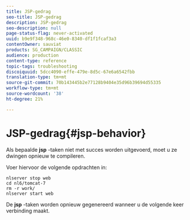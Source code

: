 ```yaml
---
title: JSP-gedrag
seo-title: JSP-gedrag
description: JSP-gedrag
seo-description: null
page-status-flag: never-activated
uuid: b9e9f348-968c-46e0-8340-df1f1fcaf3a3
contentOwner: sauviat
products: SG_CAMPAIGN/CLASSIC
audience: production
content-type: reference
topic-tags: troubleshooting
discoiquuid: 5dcc4090-effe-479e-8d5c-67e6a6542fbb
translation-type: tm+mt
source-git-commit: 70b143445b2e77128b9404e35d96b39694d55335
workflow-type: tm+mt
source-wordcount: '38'
ht-degree: 21%

---
```



# JSP-gedrag{#jsp-behavior}

Als bepaalde **jsp** -taken niet met succes worden uitgevoerd, moet u ze dwingen opnieuw te compileren.

Voer hiervoor de volgende opdrachten in:

```
nlserver stop web
cd nl6/tomcat-7
rm -r work/
nlserver start web
```

De **jsp** -taken worden opnieuw gegenereerd wanneer u de volgende keer verbinding maakt.
